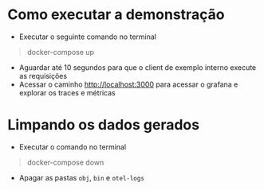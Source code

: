 # Como executar a demonstração

* Executar o seguinte comando no terminal

>
>docker-compose up

* Aguardar até 10 segundos para que o client de exemplo interno execute as requisições
* Acessar o caminho [http://localhost:3000](http://localhost:3000) para acessar o grafana e explorar os traces e métricas

# Limpando os dados gerados

* Executar o comando no terminal

> docker-compose down

* Apagar as pastas `obj`, `bin` e `otel-logs`
